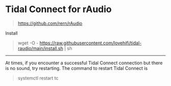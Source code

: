 # Tidal Connect for rAudio 
> https://github.com/rern/rAudio
>
Install
> wget -O - https://raw.githubusercontent.com/lovehifi/tidal-raudio/main/install.sh | sh
>
------------------
At times, if you encounter a successful Tidal Connect connection but there is no sound, try restarting. The command to restart Tidal Connect is
> systemctl restart tc
